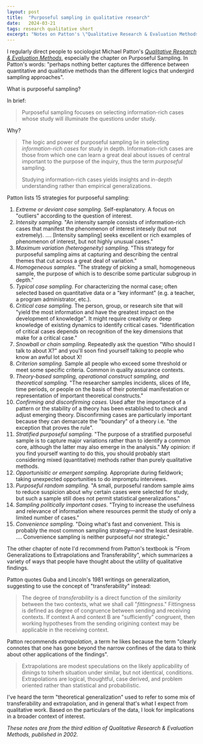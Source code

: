 ```yaml
---
layout: post
title:  "Purposeful sampling in qualitative research"
date:   2024-03-21
tags: research qualitative short
excerpt: "Notes on Patton's \"Qualitative Research & Evaluation Methods\""
---
```


I regularly direct people to sociologist Michael Patton's [_Qualitative Research & Evaluation Methods_](https://us.sagepub.com/en-us/nam/qualitative-research-evaluation-methods/book232962), especially the chapter on Purposeful Sampling. In Patton's words: "perhaps nothing better captures the difference between quantitative and qualitative methods than the different logics that undergird sampling approaches". <!-- https://aulasvirtuales.files.wordpress.com/2014/02/qualitative-research-evaluation-methods-by-michael-patton.pdf -->

What is purposeful sampling?

In brief:

>Purposeful sampling focuses on selecting information-rich cases whose study will illuminate the questions under study.


Why?

>The logic and power of purposeful sampling lie in selecting _information-rich cases_ for study in depth. Information-rich cases are those from which one can learn a great deal about issues of central important to the purpose of the inquiry, thus the term _purposeful_ sampling.
>
>Studying information-rich cases yields insights and in-depth understanding rather than empirical generalizations.

Patton lists 15 strategies for purposeful sampling:

1. *Extreme or deviant case sampling.* Self-explanatory. A focus on "outliers" according to the question of interest.
2. *Intensity sampling.* "An intensity sample consists of information-rich cases that manifest the phenomenon of interest intesely (but not extremely). .... [Intensity sampling] seeks excellent or rich examples of phenomenon of interest, but not highly unusual cases."
3. *Maximum variation (heterogeneity) sampling.* "This strategy for purposeful sampling aims at capturing and describing the central themes that cut across a great deal of variation."
4. *Homogeneous samples.* "The strategy of picking a small, homogeneous sample, the purpose of which is to describe some particular subgroup in depth."
5. *Typical case sampling.* For characterizing the normal case; often selected based on quantitative data or a "key informant" (e.g. a teacher, a program administrator, etc.).
6. *Critical case sampling.* The person, group, or research site that will "yield the most information and have the greatest impact on the development of knowledge". It might require creativity or deep knowledge of existing dynamics to identify critical cases. "Identification of critical cases depends on recognition of the key dimensions that make for a critical case."
7. *Snowball or chain sampling.* Repeatedly ask the question "Who should I talk to about X?" and you'll soon find yourself talking to people who know an awful lot about X!
8. *Criterion sampling.* Sample all people who exceed some threshold or meet some specific criteria. Common in quality assurance contexts.
9. *Theory-based sampling, operational construct sampling, and theoretical sampling.* "The researcher samples incidents, slices of life, time periods, or people on the basis of their potential manifestation or representation of important theoretical constructs."
10. *Confirming and disconfirming cases.* Used after the importance of a pattern or the stability of a theory has been established to check and adjust emerging theory. Disconfirming cases are particularly important because they can demarcate the "boundary" of a theory i.e. "the exception that proves the rule".
11. *Stratified purposeful sampling.* "The purpose of a stratified purposeful sample is to capture major variations rather than to identify a common core, although the latter may also emerge in the analysis." My opinion: if you find yourself wanting to do this, you should probably start considering mixed (quantitative) methods rather than purely qualitative methods.
12. *Opportunisitic or emergent sampling.* Appropriate during fieldwork; taking unexpected opportunities to do impromptu interviews.
13. *Purposeful random sampling.* "A small, purposeful random sample aims to reduce suspicion about why certain cases were selected for study, but such a sample still does not permit statistical generalizations."
14. *Sampling politically important cases.* "Trying to increase the usefulness and relevance of information where resources permit the study of only a limited number of cases."
15. *Convenience sampling.* "Doing what's fast and convenient. This is probably the most common sampling strategy—and the least desirable. .... Convenience sampling is neither purposeful nor strategic."

The other chapter of note I'd recommend from Patton's textbook is "From Generalizations to Extrapolations and Transferability", which summarizes a variety of ways that people have thought about the utility of qualitative findings.

Patton quotes Guba and Lincoln's 1981 writings on generalization, suggesting to use the concept of "transferability" instead:

>The degree of _transferability_ is a direct function of the _similarity_ between the two contexts, what we shall call "_fittingness_." Fittingness is defined as degree of congruence between sending and receiving contexts. If context A and context B are "sufficiently" congruent, then working hypotheses from the sending origining context may be applicable in the receiving context.

Patton recommends _extrapolation_, a term he likes because the term "clearly connotes that one has gone beyond the narrow confines of the data to think about other applications of the findings".

>Extrapolations are modest speculations on the likely applicability of dinings to toherh situation under similar, but not identical, conditions. Extrapolations are logical, thoughtful, case derived, and problem oriented rather than statistical and probabilistic.

I've heard the term "theoretical generalization" used to refer to some mix of transferability and extrapolation, and in general that's what I expect from qualitative work. Based on the particulars of the data, I look for implications in a broader context of interest.

_These notes are from the third edition of Qualitative Research & Evaluation Methods, published in 2002._